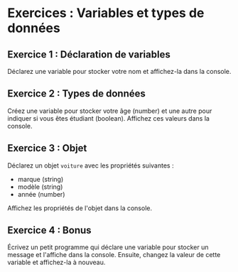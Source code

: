 # Exercices : Variables et types de données

## Exercice 1 : Déclaration de variables
Déclarez une variable pour stocker votre nom et affichez-la dans la console.

## Exercice 2 : Types de données
Créez une variable pour stocker votre âge (number) et une autre pour indiquer si vous êtes étudiant (boolean). Affichez ces valeurs dans la console.

## Exercice 3 : Objet
Déclarez un objet `voiture` avec les propriétés suivantes :
- marque (string)
- modèle (string)
- année (number)

Affichez les propriétés de l'objet dans la console.

## Exercice 4 : Bonus
Écrivez un petit programme qui déclare une variable pour stocker un message et l'affiche dans la console. Ensuite, changez la valeur de cette variable et affichez-la à nouveau.
